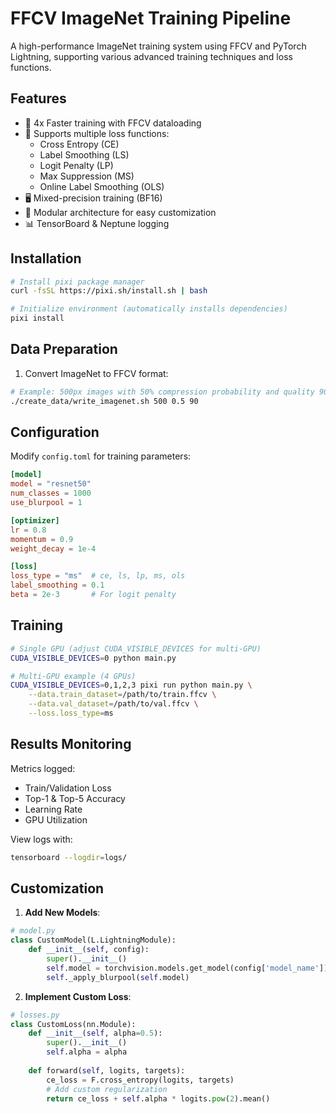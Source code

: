 # FFCV ImageNet Training Pipeline

A high-performance ImageNet training system using FFCV and PyTorch Lightning, supporting various advanced training techniques and loss functions.

## Features
- 🚀 4x Faster training with FFCV dataloading
- 🧠 Supports multiple loss functions:
  - Cross Entropy (CE)
  - Label Smoothing (LS)
  - Logit Penalty (LP)
  - Max Suppression (MS)
  - Online Label Smoothing (OLS)
- 🖥️ Mixed-precision training (BF16)
- 🧩 Modular architecture for easy customization
- 📊 TensorBoard & Neptune logging

## Installation
```bash
# Install pixi package manager
curl -fsSL https://pixi.sh/install.sh | bash

# Initialize environment (automatically installs dependencies)
pixi install
```

## Data Preparation
1. Convert ImageNet to FFCV format:
```bash
# Example: 500px images with 50% compression probability and quality 90
./create_data/write_imagenet.sh 500 0.5 90
```

## Configuration
Modify `config.toml` for training parameters:
```toml
[model]
model = "resnet50"
num_classes = 1000
use_blurpool = 1

[optimizer]
lr = 0.8
momentum = 0.9
weight_decay = 1e-4

[loss]
loss_type = "ms"  # ce, ls, lp, ms, ols
label_smoothing = 0.1
beta = 2e-3       # For logit penalty
```

## Training
```bash
# Single GPU (adjust CUDA_VISIBLE_DEVICES for multi-GPU)
CUDA_VISIBLE_DEVICES=0 python main.py

# Multi-GPU example (4 GPUs)
CUDA_VISIBLE_DEVICES=0,1,2,3 pixi run python main.py \
    --data.train_dataset=/path/to/train.ffcv \
    --data.val_dataset=/path/to/val.ffcv \
    --loss.loss_type=ms
```

## Results Monitoring
Metrics logged:
- Train/Validation Loss
- Top-1 & Top-5 Accuracy
- Learning Rate
- GPU Utilization

View logs with:
```bash
tensorboard --logdir=logs/
```

## Customization
1. **Add New Models**:
```python
# model.py
class CustomModel(L.LightningModule):
    def __init__(self, config):
        super().__init__()
        self.model = torchvision.models.get_model(config['model_name'])
        self._apply_blurpool(self.model)
```

2. **Implement Custom Loss**:
```python
# losses.py
class CustomLoss(nn.Module):
    def __init__(self, alpha=0.5):
        super().__init__()
        self.alpha = alpha
        
    def forward(self, logits, targets):
        ce_loss = F.cross_entropy(logits, targets)
        # Add custom regularization
        return ce_loss + self.alpha * logits.pow(2).mean()
```


